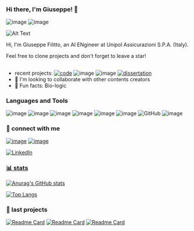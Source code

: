 ### Hi there, I'm Giuseppe! 👋
![image](https://img.shields.io/github/stars/giuseppefilitto?style=for-the-badge) ![image](https://img.shields.io/github/followers/giuseppefilitto?style=for-the-badge)


![Alt Text](https://media.tenor.com/BScnnlUpwmwAAAAC/hi-hello.gif)

Hi, I'm Giuseppe Filitto, an AI ENgineer at Unipol Assicurazioni S.P.A. (Italy).

Feel free to clone projects and don't forget to leave a star!

##

- recent projects: [![code](http://img.shields.io/badge/code-img--segm-brightgreen?style=flat-square&.svg)](https://github.com/giuseppefilitto/img-segm)  ![image](https://img.shields.io/github/last-commit/giuseppefilitto/img-segm?style=flat-square) ![image](https://img.shields.io/github/stars/giuseppefilitto/img-segm?style=flat-square) [![dissertation](http://img.shields.io/badge/dissertation-MSCThesis-informational?style=flat-square&.svg)](https://github.com/giuseppefilitto/MScThesis)
- :handshake: I'm looking to collaborate with other contents creators
- :seedling: Fun facts: Bio-logic

### Languages and Tools

![image](https://img.shields.io/badge/Python-3776AB?style=for-the-badge&logo=python&logoColor=white) ![image](https://img.shields.io/badge/Jupyter-F37626.svg?&style=for-the-badge&logo=Jupyter&logoColor=white) ![image](https://img.shields.io/badge/conda-342B029.svg?&style=for-the-badge&logo=anaconda&logoColor=white) ![image](https://img.shields.io/badge/OpenCV-27338e?style=for-the-badge&logo=OpenCV&logoColor=white) ![image](https://img.shields.io/badge/TensorFlow-FF6F00?style=for-the-badge&logo=TensorFlow&logoColor=white) ![image](https://img.shields.io/badge/Visual_Studio-5C2D91?style=for-the-badge&logo=visual%20studio&logoColor=white)  <img alt="GitHub" src="https://img.shields.io/badge/github-%23121011.svg?style=for-the-badge&logo=github&logoColor=white"/> ![image](https://img.shields.io/badge/Microsoft_Office-D83B01?style=for-the-badge&logo=microsoft-office&logoColor=white)  

### :email: connect with me



[![image](https://img.shields.io/badge/Gmail-D14836?style=for-the-badge&logo=gmail&logoColor=white)](mailto:giuseppefilitto@gmail.com)  [![image](https://img.shields.io/badge/Microsoft_Outlook-0078D4?style=for-the-badge&logo=microsoft-outlook&logoColor=white)](mailto:giuseppe.filitto@studio.unibo.it)

 <a href="https://www.linkedin.com/in/giuseppe-filitto-04479b211/"> <img alt="LinkedIn" src="https://img.shields.io/badge/linkedin-%230077B5.svg?style=for-the-badge&logo=linkedin&logoColor=white"/> 




### :bar_chart: stats

![Anurag's GitHub stats](https://github-readme-stats.vercel.app/api?username=giuseppefilitto&show_icons=true&theme=tokyonight)

[![Top Langs](https://github-readme-stats.vercel.app/api/top-langs/?username=giuseppefilitto&layout=compact&show_icons=true&theme=tokyonight)](https://github.com/anuraghazra/github-readme-stats)



###  :pushpin: last projects

[![Readme Card](https://github-readme-stats.vercel.app/api/pin/?username=giuseppefilitto&repo=img-segm&show_icons=true&theme=tokyonight)](https://github.com/giuseppefilitto/img-segm)
[![Readme Card](https://github-readme-stats.vercel.app/api/pin/?username=giuseppefilitto&repo=PNM&show_icons=true&theme=tokyonight)](https://github.com/giuseppefilitto/PNM)
[![Readme Card](https://github-readme-stats.vercel.app/api/pin/?username=SimoneGasperini&repo=net-comm&show_owner=True&show_icons=true&theme=tokyonight)](https://github.com/SimoneGasperini/net-comm)

